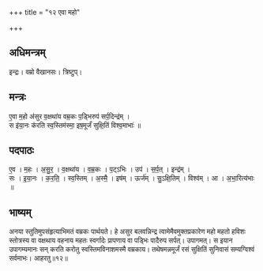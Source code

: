 +++
title = "१२ एवा महो"

+++
## अधिमन्त्रम्
इन्द्रः। वम्रो वैखानसः। त्रिष्टुप्।

## मन्त्रः
ए॒वा म॒हो अ॑सुर व॒क्षथा॑य वम्र॒कः प॒ड्भिरुप॑ सर्प॒दिन्द्र॑म् ।  
स इ॑या॒नः क॑रति स्व॒स्तिम॑स्मा॒ इष॒मूर्जं॑ सुक्षि॒तिं विश्व॒माभाः॑ ॥

## पदपाठः
ए॒व । म॒हः । अ॒सु॒र॒ । व॒क्षथा॑य । व॒म्र॒कः । प॒ट्ऽभिः । उप॑ । स॒र्प॒त् । इन्द्र॑म् ।  
सः । इ॒या॒नः । क॒र॒ति॒ । स्व॒स्तिम् । अ॒स्मै॒ । इष॑म् । ऊर्ज॑म् । सु॒ऽक्षि॒तिम् । विश्व॑म् । आ । अ॒भा॒रित्य॑भाः ॥

## भाष्यम्
अनया स्तुतिमुपसंहृत्याभिमतं वम्रकः पार्थयते। हे असुर बलवन्निन्द्र त्वामेमैवमुक्तप्रकारेण महो महतो हविशः स्तोत्रस्य वा वक्षथाय वहनाय महतः स्वर्गादेः प्रापणाय वा पड्भिः पादैरुप सर्पत्। उपागमत्। स इयान उपागम्यमानः सन् करति करोतु स्वस्तिमविनाशमस्मै वम्रकाय। तथेषमन्नमूर्जं रसं सुक्षितिं सुनिवासं सम्यग्विश्वं सर्वमाभः। आहरतु॥१२॥